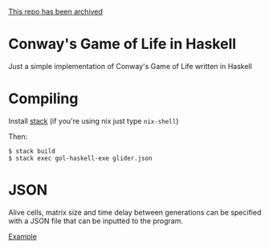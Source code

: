 [This repo has been archived](https://git.bounceme.net/hex0x0000/gol-haskell)
# Conway's Game of Life in Haskell
Just a simple implementation of Conway's Game of Life written in Haskell

# Compiling
Install [stack](https://docs.haskellstack.org/en/stable/README/) (if you're using nix just type `nix-shell`)

Then:
```
$ stack build
$ stack exec gol-haskell-exe glider.json
```

# JSON
Alive cells, matrix size and time delay between generations can be specified with a JSON file that can be inputted to the program.

[Example](/glider.json)

